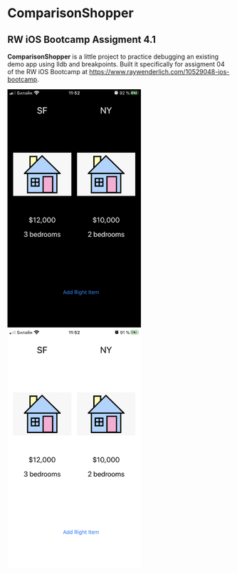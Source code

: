 # ComparisonShopper
## RW iOS Bootcamp Assigment 4.1

**ComparisonShopper** is a little project to practice debugging an existing demo app using lldb and breakpoints. 
Built it specifically for assigment 04 of the RW iOS Bootcamp at https://www.raywenderlich.com/10529048-ios-bootcamp.

<img src="Screenshots/comparison-shopper-dar.png" width="300">
<img src="Screenshots/comparison-shopper-lig.png" width="300">
